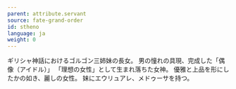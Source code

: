 ```yaml
---
parent: attribute.servant
source: fate-grand-order
id: stheno
language: ja
weight: 0
---
```


ギリシャ神話におけるゴルゴン三姉妹の長女。
男の憧れの具現、完成した「偶像（アイドル）」
「理想の女性」として生まれ落ちた女神。
優雅と上品を形にしたかの如き、麗しの女性。
妹にエウリュアレ、メドゥーサを持つ。
